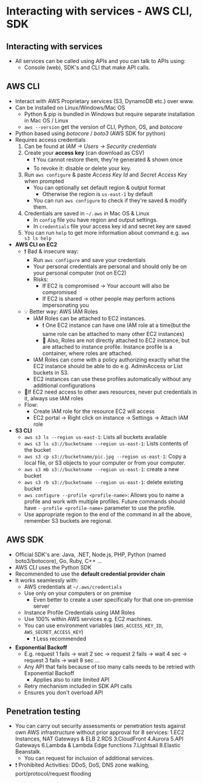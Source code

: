 # Interacting with services - AWS CLI, SDK

## Interacting with services

- All services can be called using APIs and you can talk to APIs using:
  - Console (web), SDK's and CLI that make API calls.

## AWS CLI

- Interact with AWS Proprietary services (S3, DynamoDB etc.) over www.
- Can be installed on Linux/Windows/Mac OS
  - Python & pip is bundled in Windows but require separate installation in Mac OS / Linux
  - `aws --version` get the version of CLI, Python, OS, and *botocore*
- Python based using *botocore* / *boto3* (AWS SDK for python)
- Requires access credentials
  1. Can be found at *IAM -> Users -> Security credentials*
  2. Create your **access key** (can download as CSV)
     - ❗ You cannot restore them, they're generated & shown once
     - To revoke it: disable or delete your key.
  3. Run `aws configure` & paste *Access Key Id* and *Secret Access Key* when prompted
     - You can optionally set default region & output format
       - Otherwise the region is `us-east-1` by default
     - You can run `aws configure` to check if they're saved & modify them.
  4. Credentials are saved in `~/.aws` in Mac OS & Linux
     - In `config` file you have region and output settings.
     - In `credentials` file your access key id and secret key are saved
  5. You can run `help` to get more information about command e.g. `aws s3 ls help`
- **AWS CLI on EC2**
  - ❗ Bad & insecure way:
    - Run `aws configure` and save your credentials
    - Your personal credentials are personal and should only be on your personal computer (not on EC2)
    - Risks:
      - If EC2 is compromised -> Your account will also be compromised
      - If EC2 is shared -> other people may perform actions impersonating you
  - 💡 Better way: AWS IAM Roles
    - IAM Roles can be attached to EC2 instances.
      - ❗ One EC2 instance can have one IAM role at a time(but the same role can be attached to many other EC2 instances)
      - 📝 Also, Roles are not directly attached to EC2 instance, but are attached to instance profile. Instance profile is a container, where roles are attached.
    - IAM Roles can come with a policy authorizing exactly what the EC2 instance should be able to do e.g. AdminAccess or List buckets in S3.
    - EC2 instances can use these profiles automatically without any additional configurations
  - 📝If EC2 need access to other aws resources, never put credentials in it, always use IAM roles
  - Flow:
    - Create IAM role for the resource EC2 will access
    - EC2 portal -> Right click on instance -> Settings -> Attach IAM role
- **S3 CLI**
  - `aws s3 ls --region us-east-1`: Lists all buckets available
  - `aws s3 ls s3://bucketname --region us-east-1`: Lists contents of the bucket
  - `aws s3 cp s3://bucketname/pic.jpg --region us-east-1`: Copy a local file, or S3 objects to your computer or from your computer.
  - `aws s3 mb s3://bucketname --region us-east-1`: create a new bucket
  - `aws s3 rb s3://bucketname --region us-east-1`: delete existing bucket
  - `aws configure --profile <profile-name>`: Allows you to name a profile and work with multiple profiles. Future commands should have `--profile <profile-name>` parameter to use the profile.
  - Use appropriate region to the end of the command in all the above, remember S3 buckets are regional.

## AWS SDK

- Official SDK's are: Java, .NET, Node.js, PHP, Python (named boto3/botocore), Go, Ruby, C++ ...
- AWS CLI uses the Python SDK
- Recommended to use the **default credential provider chain**
- It works seamlessly with:
  - AWS credentials at `~/.aws/credentials`
  - Use only on your computers or on premise
    - Even better to create a user specifically for that one on-premise server
  - Instance Profile Credentials using IAM Roles
  - Use 100% within AWS services e.g. EC2 machines.
  - You can use environment variables (`AWS_ACCESS_KEY_ID`, `AWS_SECRET_ACCESS_KEY`)
    - ❗ Less recommended
- **Exponential Backoff**
  - E.g. request 1 fails -> wait 2 sec -> request 2 fails -> wait 4 sec -> request 3 fails -> wait 8 sec ...
  - Any API that fails because of too many calls needs to be retried with Exponential Backoff
    - Applies also to rate limited API
  - Retry mechanism included in SDK API calls
  - Ensures you don't overload API

## Penetration testing

- You can carry out security assessments or penetration tests against own AWS infrastructure without prior approval for 8 services: 1.EC2 Instances, NAT Gateways & ELB 2.RDS 3.CloudFront 4.Aurora 5.API Gateways 6.Lambda & Lambda Edge functions 7.Lightsail 8.Elastic Beanstalk.
  - You can request for inclusion of additional services.
- ❗ Prohibited Activities: DDoS, DoS, DNS zone walking, port/protocol/request flooding
